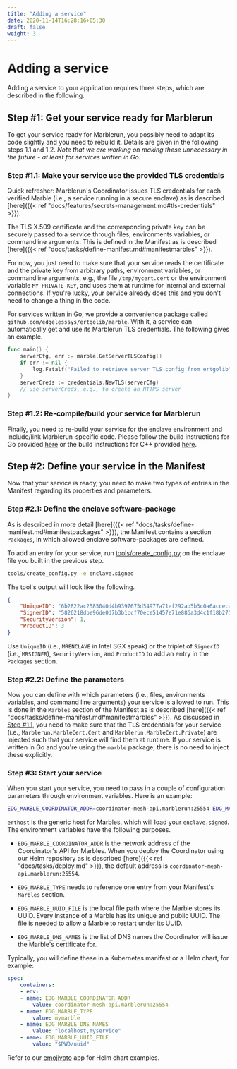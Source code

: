 ```yaml
---
title: "Adding a service"
date: 2020-11-14T16:28:16+05:30
draft: false
weight: 3
---
```


# Adding a service

Adding a service to your application requires three steps, which are described in the following.

## Step #1: Get your service ready for Marblerun

To get your service ready for Marblerun, you possibly need to adapt its code slightly and you need to rebuild it. Details are given in the following steps 1.1 and 1.2. *Note that we are working on making these unnecessary in the future - at least for services written in Go.*

### Step #1.1: Make your service use the provided TLS credentials

Quick refresher: Marblerun's Coordinator issues TLS credentials for each verified Marble (i.e., a service running in a secure enclave) as is described [here]({{< ref "docs/features/secrets-management.md#tls-credentials" >}}).

The TLS X.509 certificate and the corresponding private key can be securely passed to a service through files, environments variables, or commandline arguments. This is defined in the Manifest as is described [here]({{< ref "docs/tasks/define-manifest.md#manifestmarbles" >}}).

For now, you just need to make sure that your service reads the certificate and the private key from arbitrary paths, environment variables, or commandline arguments, e.g., the file `/tmp/mycert.cert` or the environment variable `MY_PRIVATE_KEY`, and uses them at runtime for internal and external connections. If you're lucky, your service already does this and you don't need to change a thing in the code.

For services written in Go, we provide a convenience package called `github.com/edgelesssys/ertgolib/marble`. With it, a service can automatically get and use its Marblerun TLS credentials. The following gives an example.
```Go
func main() {
    serverCfg, err := marble.GetServerTLSConfig()
    if err != nil {
        log.Fatalf("Failed to retrieve server TLS config from ertgolib")
    }
    serverCreds := credentials.NewTLS(serverCfg)
    // use serverCreds, e.g., to create an HTTPS server
}
```

### Step #1.2: Re-compile/build your service for Marblerun

Finally, you need to re-build your service for the enclave environment and include/link Marblerun-specific code. Please follow the build instructions for Go provided [here](https://github.com/edgelesssys/marblerun/blob/master/samples/helloworld) or the build instructions for C++ provided [here](https://github.com/edgelesssys/marblerun/blob/master/samples/helloc%2B%2B).

## Step #2: Define your service in the Manifest

Now that your service is ready, you need to make two types of entries in the Manifest regarding its properties and parameters.

### Step #2.1: Define the enclave software-package

As is described in more detail [here]({{< ref "docs/tasks/define-manifest.md#manifestpackages" >}}), the Manifest contains a section `Packages`, in which allowed enclave software-packages are defined.

To add an entry for your service, run [tools/create_config.py](https://github.com/edgelesssys/marblerun/blob/master/tools/create_config.py) on the enclave file you built in the previous step.

```bash
tools/create_config.py -e enclave.signed
```

The tool's output will look like the following.

```json
{
    "UniqueID": "6b2822ac2585040d4b9397675d54977a71ef292ab5b3c0a6acceca26074ae585",
    "SignerID": "5826218dbe96de0d7b3b1ccf70ece51457e71e886a3d4c1f18b27576d22cdc74",
    "SecurityVersion": 1,
    "ProductID": 3
}
```

Use `UniqueID` (i.e., `MRENCLAVE` in Intel SGX speak) or the triplet of `SignerID` (i.e., `MRSIGNER`), `SecurityVersion`, and `ProductID` to add an entry in the `Packages` section.

### Step #2.2: Define the parameters

Now you can define with which parameters (i.e., files, environments variables, and command line arguments) your service is allowed to run. This is done in the `Marbles` section of the Manifest as is described [here]({{< ref "docs/tasks/define-manifest.md#manifestmarbles" >}}). As discussed in [Step #1.1](#step-11-make-your-service-use-the-provided-tls-credentials), you need to make sure that the TLS credentials for your service (i.e., `Marblerun.MarbleCert.Cert` and `Marblerun.MarbleCert.Private`) are injected such that your service will find them at runtime. If your service is written in Go and you're using the `marble` package, there is no need to inject these explicitly.

### Step #3: Start your service

When you start your service, you need to pass in a couple of configuration parameters through environment variables. Here is an example:

```bash
EDG_MARBLE_COORDINATOR_ADDR=coordinator-mesh-api.marblerun:25554 EDG_MARBLE_TYPE=mymarble EDG_MARBLE_UUID_FILE=$PWD/uuid EDG_MARBLE_DNS_NAMES=localhost,myservice erthost enclave.signed
```

`erthost` is the generic host for Marbles, which will load your `enclave.signed`. The environment variables have the following purposes.

* `EDG_MARBLE_COORDINATOR_ADDR` is the network address of the Coordinator's API for Marbles. When you deploy the Coordinator using our Helm repository as is described [here]({{< ref "docs/tasks/deploy.md" >}}), the default address is `coordinator-mesh-api.marblerun:25554`.

* `EDG_MARBLE_TYPE` needs to reference one entry from your Manifest's `Marbles` section.

* `EDG_MARBLE_UUID_FILE` is the local file path where the Marble stores its UUID. Every instance of a Marble has its unique and public UUID. The file is needed to allow a Marble to restart under its UUID.

* `EDG_MARBLE_DNS_NAMES` is the list of DNS names the Coordinator will issue the Marble's certificate for.

Typically, you will define these in a Kubernetes manifest or a Helm chart, for example:

```yaml
spec:
    containers:
    - env:
    - name: EDG_MARBLE_COORDINATOR_ADDR
        value: coordinator-mesh-api.marblerun:25554
    - name: EDG_MARBLE_TYPE
        value: mymarble
    - name: EDG_MARBLE_DNS_NAMES
        value: "localhost,myservice"
    - name: EDG_MARBLE_UUID_FILE
        value: "$PWD/uuid"
```

Refer to our [emojivoto](https://github.com/edgelesssys/emojivoto) app for Helm chart examples.
